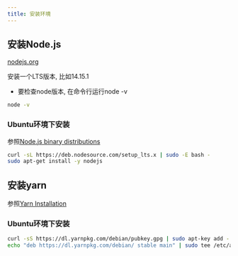 ```yaml
---
title: 安装环境
---
```


## 安装Node.js

[nodejs.org](https://nodejs.org/en/download/)

安装一个LTS版本, 比如14.15.1
+ 要检查node版本, 在命令行运行node -v

```bash
node -v
```

### Ubuntu环境下安装

参照[Node.js binary distributions](https://github.com/nodesource/distributions/blob/master/README.md)

```bash
curl -sL https://deb.nodesource.com/setup_lts.x | sudo -E bash -
sudo apt-get install -y nodejs
```

## 安装yarn

参照[Yarn Installation](https://classic.yarnpkg.com/en/docs/install/#debian-stable)

### Ubuntu环境下安装

```bash
curl -sS https://dl.yarnpkg.com/debian/pubkey.gpg | sudo apt-key add -
echo "deb https://dl.yarnpkg.com/debian/ stable main" | sudo tee /etc/apt/sources.list.d/yarn.list
```